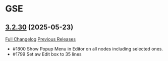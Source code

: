 # GSE

## [3.2.30](https://github.com/TimothyLuke/GSE-Advanced-Macro-Compiler/tree/3.2.30) (2025-05-23)
[Full Changelog](https://github.com/TimothyLuke/GSE-Advanced-Macro-Compiler/compare/3.2.29...3.2.30) [Previous Releases](https://github.com/TimothyLuke/GSE-Advanced-Macro-Compiler/releases)

- #1800 Show Popup Menu in Editor on all nodes including selected ones.  
- #1799 Set aw Edit box to 35 lines  
